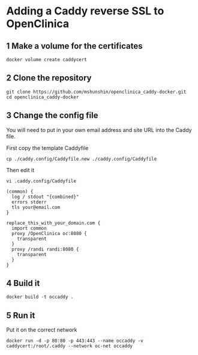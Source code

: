 # Adding a Caddy reverse SSL to OpenClinica

## 1 Make a volume for the certificates

```
docker volume create caddycert
```

## 2 Clone the repository

```
git clone https://github.com/mshunshin/openclinica_caddy-docker.git
cd openclinica_caddy-docker
```

## 3 Change the config file

You will need to put in your own email address and site URL into the Caddy file.

First copy the template Caddyfile

```
cp ./caddy.config/Caddyfile.new ./caddy.config/Caddyfile
```

Then edit it


```
vi .caddy.config/Caddyfile

(common) {
  log / stdout "{combined}"
  errors stderr
  tls your@email.com
}

replace_this_with_your_domain.com {
  import common
  proxy /OpenClinica oc:8080 {
    transparent
  }
  proxy /randi randi:8080 {
    transparent
  }
}

````

## 4 Build it

```
docker build -t occaddy .
```

## 5 Run it

Put it on the correct network

```
docker run -d -p 80:80 -p 443:443 --name occaddy -v caddycert:/root/.caddy --network oc-net occaddy
```

